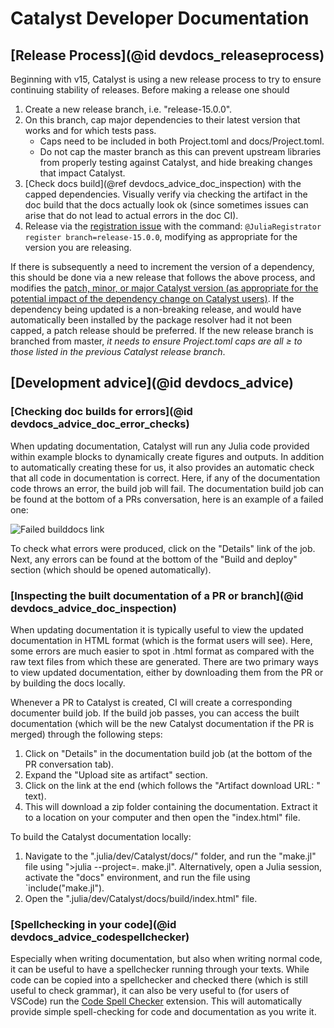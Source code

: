 # Catalyst Developer Documentation

## [Release Process](@id devdocs_releaseprocess)
Beginning with v15, Catalyst is using a new release process to try to ensure
continuing stability of releases. Before making a release one should

1. Create a new release branch, i.e. "release-15.0.0".
2. On this branch, cap major dependencies to their latest version that works and
   for which tests pass.
   - Caps need to be included in both Project.toml and docs/Project.toml.
   - Do not cap the master branch as this can prevent upstream libraries from
     properly testing against Catalyst, and hide breaking changes that impact
     Catalyst.
3. [Check docs build](@ref devdocs_advice_doc_inspection) with the capped dependencies. 
   Visually verify via checking the artifact in the doc build that the docs actually
   look ok (since sometimes issues can arise that do not lead to actual errors in the doc CI).
5. Release via the [registration
   issue](https://github.com/SciML/Catalyst.jl/issues/127) with the
   command: `@JuliaRegistrator register branch=release-15.0.0`, modifying as appropriate
   for the version you are releasing.

If there is subsequently a need to increment the version of a dependency, this
should be done via a new release that follows the above process, and modifies
the [patch, minor, or major Catalyst version (as appropriate for the potential
impact of the dependency change on Catalyst users)](https://semver.org/). If the
dependency being updated is a non-breaking release, and would have automatically
been installed by the package resolver had it not been capped, a patch release
should be preferred. If the new release branch is branched from master, *it
needs to ensure Project.toml caps are all ≥ to those listed in the previous
Catalyst release branch*.

## [Development advice](@id devdocs_advice)

### [Checking doc builds for errors](@id devdocs_advice_doc_error_checks)
When updating documentation, Catalyst will run any Julia code provided within example blocks to dynamically create figures and outputs. In addition to automatically creating these for us, it also provides an automatic check that all code in documentation is correct. Here, if any of the documentation code throws an error, the build job will fail. The documentation build job can be found at the bottom of a PRs conversation, here is an example of a failed one:

![Failed builddocs link](../assets/devdocs/failed_builddocs_link.png)

To check what errors were produced, click on the "Details" link of the job. Next, any errors can be found at the bottom of the "Build and deploy" section (which should be opened automatically).

### [Inspecting the built documentation of a PR or branch](@id devdocs_advice_doc_inspection)
When updating documentation it is typically useful to view the updated documentation in HTML format (which is the format users will see). Here, some errors are much easier to spot in .html format as compared with the raw text files from which these are generated. There are two primary ways to view updated documentation, either by downloading them from the PR or by building the docs locally.

Whenever a PR to Catalyst is created, CI will create a corresponding documenter build job. If the build job passes, you can access the built documentation (which will be the new Catalyst documentation if the PR is merged) through the following steps:
1. Click on "Details" in the documentation build job (at the bottom of the PR conversation tab). 
2. Expand the "Upload site as artifact" section.
3. Click on the link at the end (which follows the "Artifact download URL: " text).
4. This will download a zip folder containing the documentation. Extract it to a location on your computer and then open the "index.html" file.

To build the Catalyst documentation locally:
1. Navigate to the ".julia/dev/Catalyst/docs/" folder, and run the "make.jl" file using ">julia --project=. make.jl". Alternatively, open a Julia session, activate the "docs" environment, and run the file using `include("make.jl").
2. Open the ".julia/dev/Catalyst/docs/build/index.html" file.

### [Spellchecking in your code](@id devdocs_advice_codespellchecker)
Especially when writing documentation, but also when writing normal code, it can be useful to have a spellchecker running through your texts. While code can be copied into a spellchecker and checked there (which is still useful to check grammar), it can also be very useful to (for users of VSCode) run the [Code Spell Checker](https://marketplace.visualstudio.com/items?itemName=streetsidesoftware.code-spell-checker) extension. This will automatically provide simple spell-checking for code and documentation as you write it.
